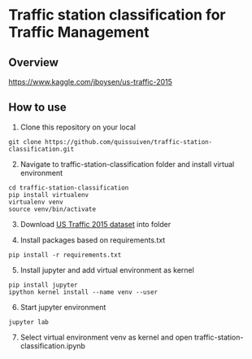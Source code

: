 # Traffic station classification for Traffic Management

## Overview 

https://www.kaggle.com/jboysen/us-traffic-2015

## How to use 

1. Clone this repository on your local

  `git clone https://github.com/quissuiven/traffic-station-classification.git `

2. Navigate to  traffic-station-classification folder and install virtual environment
  ```
  cd traffic-station-classification
  pip install virtualenv
  virtualenv venv
  source venv/bin/activate
  ```

3. Download [US Traffic 2015 dataset](https://www.kaggle.com/jboysen/us-traffic-2015) into folder
 
4. Install packages based on requirements.txt

  ```
  pip install -r requirements.txt
  ```
  
5. Install jupyter and add virtual environment as kernel

  ```
  pip install jupyter
  ipython kernel install --name venv --user
  ```
  
6. Start jupyter environment

  ```
  jupyter lab
  ```
7. Select virtual environment venv as kernel and open traffic-station-classification.ipynb
    
  
